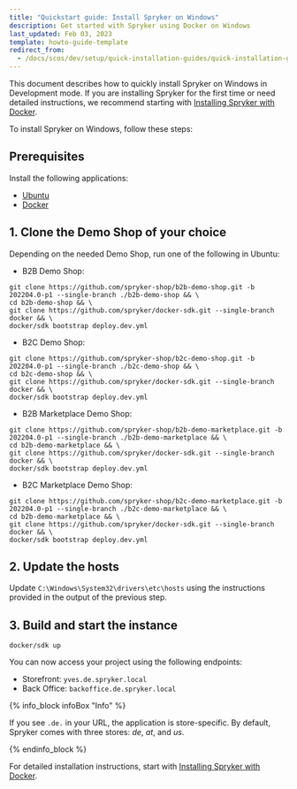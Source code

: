 ```yaml
---
title: "Quickstart guide: Install Spryker on Windows"
description: Get started with Spryker using Docker on Windows
last_updated: Feb 03, 2023
template: howto-guide-template
redirect_from:
  - /docs/scos/dev/setup/quick-installation-guides/quick-installation-guide-windows.html
---
```


This document describes how to quickly install Spryker on Windows in Development mode. If you are installing Spryker for the first time or need detailed instructions, we recommend starting with [Installing Spryker with Docker](/docs/scos/dev/setup/installing-spryker-with-docker/installing-spryker-with-docker.html#prerequisites).

To install Spryker on Windows, follow these steps:

## Prerequisites

Install the following applications:

* [Ubuntu](https://apps.microsoft.com/store/detail/ubuntu/9PDXGNCFSCZV?ref=spryker-documentation)
* [Docker](https://www.docker.com/)


## 1. Clone the Demo Shop of your choice

Depending on the needed Demo Shop, run one of the following in Ubuntu:

- B2B Demo Shop:

```shell
git clone https://github.com/spryker-shop/b2b-demo-shop.git -b 202204.0-p1 --single-branch ./b2b-demo-shop && \
cd b2b-demo-shop && \
git clone https://github.com/spryker/docker-sdk.git --single-branch docker && \
docker/sdk bootstrap deploy.dev.yml
```

- B2C Demo Shop:

```shell
git clone https://github.com/spryker-shop/b2c-demo-shop.git -b 202204.0-p1 --single-branch ./b2c-demo-shop && \
cd b2c-demo-shop && \
git clone https://github.com/spryker/docker-sdk.git --single-branch docker && \
docker/sdk bootstrap deploy.dev.yml
```

- B2B Marketplace Demo Shop:

```shell
git clone https://github.com/spryker-shop/b2b-demo-marketplace.git -b 202204.0-p1 --single-branch ./b2b-demo-marketplace && \
cd b2b-demo-marketplace && \
git clone https://github.com/spryker/docker-sdk.git --single-branch docker && \
docker/sdk bootstrap deploy.dev.yml
```

- B2C Marketplace Demo Shop:

```shell
git clone https://github.com/spryker-shop/b2c-demo-marketplace.git -b 202204.0-p1 --single-branch ./b2c-demo-marketplace && \
cd b2b-demo-marketplace && \
git clone https://github.com/spryker/docker-sdk.git --single-branch docker && \
docker/sdk bootstrap deploy.dev.yml
```


## 2. Update the hosts

Update `C:\Windows\System32\drivers\etc\hosts` using the instructions provided in the output of the previous step.

## 3. Build and start the instance

```shell
docker/sdk up
```

You can now access your project using the following endpoints:

* Storefront: `yves.de.spryker.local`
* Back Office: `backoffice.de.spryker.local`


{% info_block infoBox "Info" %}

If you see `.de.` in your URL, the application is store-specific. By default, Spryker comes with three stores: *de*, *at*, and *us*.

{% endinfo_block %}

For detailed installation instructions, start with [Installing Spryker with Docker](/docs/scos/dev/setup/installing-spryker-with-docker/installing-spryker-with-docker.html#prerequisites).
